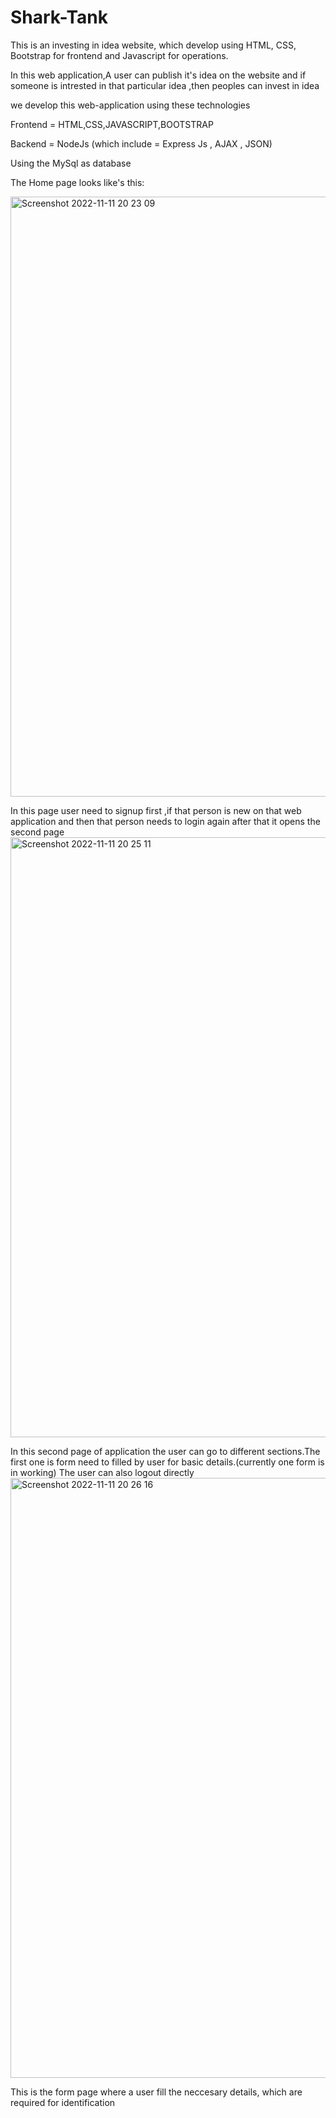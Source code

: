 # Shark-Tank
This is an investing in idea website, which develop using HTML, CSS, Bootstrap for frontend and Javascript for operations.




In this web application,A user can publish it's idea on the website and
if someone is intrested in that particular idea ,then peoples can invest
in idea






we develop this web-application using these technologies


Frontend = HTML,CSS,JAVASCRIPT,BOOTSTRAP



Backend = NodeJs (which include = Express Js , AJAX , JSON)


Using the MySql as database


The Home page looks like's this:

<img width="960" alt="Screenshot 2022-11-11 20 23 09" src="https://user-images.githubusercontent.com/66304809/201366312-28734ccc-57e1-4e26-88a0-ac4d926e534d.png">


In this page user need to signup first ,if that person is new on that web application and then that person needs to login again after that it opens the second page
<img width="960" alt="Screenshot 2022-11-11 20 25 11" src="https://user-images.githubusercontent.com/66304809/201366466-116294d4-4ff2-4208-8177-9f05da78801f.png">


In this second page of application the user can go to different sections.The first one is form need to filled by user for basic details.(currently one form is in working)
The user can also  logout directly
<img width="960" alt="Screenshot 2022-11-11 20 26 16" src="https://user-images.githubusercontent.com/66304809/201366484-f540ad4d-a6cf-4a51-8a37-f7a50deb178a.png">


This is the form page where a user fill the neccesary details, which are required for identification




